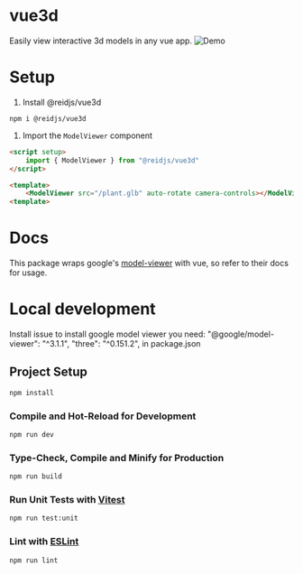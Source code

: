# vue3d
Easily view interactive 3d models in any vue app.
![Demo](demo.gif)
# Setup
1. Install @reidjs/vue3d


`npm i @reidjs/vue3d`

1. Import the `ModelViewer` component
```html
<script setup>
    import { ModelViewer } from "@reidjs/vue3d"
</script>

<template>
    <ModelViewer src="/plant.glb" auto-rotate camera-controls></ModelViewer>
<template>
```

# Docs
This package wraps google's [model-viewer](https://modelviewer.dev/) with vue, so refer to their docs for usage.

# Local development

Install issue
to install google model viewer you need:
    "@google/model-viewer": "^3.1.1",
    "three": "^0.151.2",
in package.json

## Project Setup

```sh
npm install
```

### Compile and Hot-Reload for Development

```sh
npm run dev
```

### Type-Check, Compile and Minify for Production

```sh
npm run build
```

### Run Unit Tests with [Vitest](https://vitest.dev/)

```sh
npm run test:unit
```

### Lint with [ESLint](https://eslint.org/)

```sh
npm run lint
```
